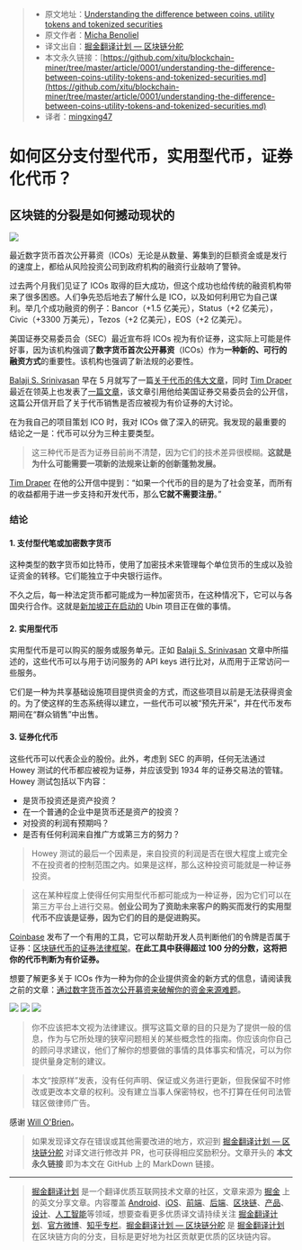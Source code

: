 > * 原文地址：[Understanding the difference between coins, utility tokens and tokenized securities](https://medium.com/startup-grind/understanding-the-difference-between-coins-utility-tokens-and-tokenized-securities-a6522655fb91)
> * 原文作者：[Micha Benoliel](https://medium.com/@anthenor?source=post_header_lockup)
> * 译文出自：[掘金翻译计划 — 区块链分舵](https://github.com/xitu/blockchain-miner)
> * 本文永久链接：[https://github.com/xitu/blockchain-miner/tree/master/article/0001/understanding-the-difference-between-coins-utility-tokens-and-tokenized-securities.md](https://github.com/xitu/blockchain-miner/tree/master/article/0001/understanding-the-difference-between-coins-utility-tokens-and-tokenized-securities.md)
> * 译者：[mingxing47](https://github.com/mingxing47)

# 如何区分支付型代币，实用型代币，证券化代币？

## 区块链的分裂是如何撼动现状的

![](https://cdn-images-1.medium.com/max/2000/1*qM-4isLTaqIORxqIh1Hjrw.png)

最近数字货币首次公开募资（ICOs）无论是从数量、筹集到的巨额资金或是发行的速度上，都给从风险投资公司到政府机构的融资行业敲响了警钟。

过去两个月我们见证了 ICOs 取得的巨大成功，但这个成功也给传统的融资机构带来了很多困惑。人们争先恐后地去了解什么是 ICO，以及如何利用它为自己谋利。举几个成功融资的例子：Bancor（+1.5 亿美元），Status（+2 亿美元），Civic（+3300 万美元），Tezos（+2 亿美元），EOS（+2 亿美元）。

美国证券交易委员会（SEC）最近宣布将 ICOs 视为有价证券，这实际上可能是件好事，因为该机构强调了**数字货币首次公开募资**（ICOs）作为**一种新的、可行的融资方式**的重要性。该机构也强调了新法规的必要性。

[Balaji S. Srinivasan](https://medium.com/@balajis) 早在 5 月就写了一篇[关于代币的伟大文章](https://news.21.co/thought-on-tokens-436109aabcbe)，同时 [Tim Draper](https://medium.com/@timdrapervc) 最近在领英上也发表了[一篇文章](https://www.linkedin.com/feed/update/urn:li:activity:6296022372378124288)，该文章引用他给美国证券交易委员会的公开信，这篇公开信开启了关于代币销售是否应被视为有价证券的大讨论。

在为我自己的项目策划 ICO 时，我对 ICOs 做了深入的研究。我发现的最重要的结论之一是：代币可以分为三种主要类型。

> 这三种代币是否为证券目前尚不清楚，因为它们的技术差异很模糊。**这就是为什么可能需要一项新的法规来让新的创新蓬勃发展。**

[Tim Draper](https://medium.com/@timdrapervc) 在他的公开信中提到：“如果一个代币的目的是为了社会变革，而所有的收益都用于进一步支持和开发代币，那么**它就不需要注册**。”

### 结论

#### 1. 支付型代笔或加密数字货币

这种类型的数字货币如比特币，使用了加密技术来管理每个单位货币的生成以及验证资金的转移。它们能独立于中央银行运作。

不久之后，每一种法定货币都可能成为一种加密货币，在这种情况下，它可以与各国央行合作。这就是[新加坡正在启动的](ps://cointelegraph.com/news/singapore-central-bank-to-use-blockchain-tech-for-new-payment-transfer-project) Ubin 项目正在做的事情。

#### 2. 实用型代币

实用型代币是可以购买的服务或服务单元。正如 [Balaji S. Srinivasan](https://medium.com/@balajis) 文章中所描述的，这些代币可以与用于访问服务的 API keys 进行比对，从而用于正常访问一些服务。

它们是一种为共享基础设施项目提供资金的方式，而这些项目以前是无法获得资金的。为了使这样的生态系统得以建立，一些代币可以被“预先开采”，并在代币发布期间在“群众销售”中出售。

#### 3. 证券化代币

这些代币可以代表企业的股份。此外，考虑到 SEC 的声明，任何无法通过 Howey 测试的代币都应被视为证券，并应该受到 1934 年的证券交易法的管辖。
Howey 测试包括以下内容：

*   是货币投资还是资产投资？
*   在一个普通的企业中是货币还是资产的投资？
*   对投资的利润有预期吗？
*   是否有任何利润来自推广方或第三方的努力？

> Howey 测试的最后一个因素是，来自投资的利润是否在很大程度上或完全不在投资者的控制范围之内。如果是这样，那么这种投资可能就是一种证券投资。

> 这在某种程度上使得任何实用型代币都可能成为一种证券，因为它们可以在第三方平台上进行交易。**创业公司为了资助未来客户的购买而发行的实用型代币不应该是证券，因为它们的目的是促进购买。**

[Coinbase](https://medium.com/@coinbase) 发布了一个有用的工具，它可以帮助开发人员判断他们的令牌是否属于证券：[区块链代币的证券法律框架](https://docs.google.com/spreadsheets/d/1QxOV2dgxO3C_TyVE0-41ZwLlzPmB-EE1NNshJGuedCU/edit#gid=0)。**在此工具中获得超过 100 分的分数，这将把你的代币判断为有价证券。**

想要了解更多关于 ICOs 作为一种为你的企业提供资金的新方式的信息，请阅读我之前的文章：[通过数字货币首次公开募资来破解你的资金来源难题](https://medium.com/startup-grind/hack-yourfundingwith-aninitialoffer-2a2a0614bddf)。

[![](https://cdn-images-1.medium.com/max/400/1*11YPy_7jhKXEHVv2tW9xBw.jpeg)](http://eepurl.com/bBbrFX) [![](https://cdn-images-1.medium.com/max/400/1*tpiTwqg_k1Az7Qw3QXJYCg.jpeg)](Http://startupgrind.com/conference) [![](https://cdn-images-1.medium.com/max/400/1*ZArCdGaGEURWL6erukHAcQ.jpeg)](http://startupgrind.com/chapters)

> 你不应该把本文视为法律建议。撰写这篇文章的目的只是为了提供一般的信息，作为与它所处理的狭窄问题相关的某些概念性的指南。你应该向你自己的顾问寻求建议，他们了解你的想要做的事情的具体事实和情况，可以为你提供量身定制的建议。

> 本文“按原样”发表，没有任何声明、保证或义务进行更新，但我保留不时修改或更改本文章的权利。没有建立当事人保密特权，也不打算在任何司法管辖区做律师广告。

感谢 [Will O'Brien](https://medium.com/@willobrien?source=post_page)。

> 如果发现译文存在错误或其他需要改进的地方，欢迎到 [掘金翻译计划 — 区块链分舵](https://github.com/xitu/blockchain-miner) 对译文进行修改并 PR，也可获得相应奖励积分。文章开头的 **本文永久链接** 即为本文在 GitHub 上的 MarkDown 链接。


---

> [掘金翻译计划](https://github.com/xitu/gold-miner) 是一个翻译优质互联网技术文章的社区，文章来源为 [掘金](https://juejin.im) 上的英文分享文章。内容覆盖 [Android](https://github.com/xitu/gold-miner#android)、[iOS](https://github.com/xitu/gold-miner#ios)、[前端](https://github.com/xitu/gold-miner#前端)、[后端](https://github.com/xitu/gold-miner#后端)、[区块链](https://github.com/xitu/gold-miner#区块链)、[产品](https://github.com/xitu/gold-miner#产品)、[设计](https://github.com/xitu/gold-miner#设计)、[人工智能](https://github.com/xitu/gold-miner#人工智能)等领域，想要查看更多优质译文请持续关注 [掘金翻译计划](https://github.com/xitu/gold-miner)、[官方微博](http://weibo.com/juejinfanyi)、[知乎专栏](https://zhuanlan.zhihu.com/juejinfanyi)。[掘金翻译计划 — 区块链分舵](https://github.com/xitu/blockchain-miner) 是 [掘金翻译计划](https://github.com/xitu/gold-miner) 在区块链方向的分支，目标是更好地为社区贡献更优质的区块链内容。
